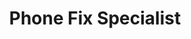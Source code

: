 ---
title: "Phone Fix Specialist"
url: /bishops-stortford/phone-fix-specialist/
shop: mobile phone
---
